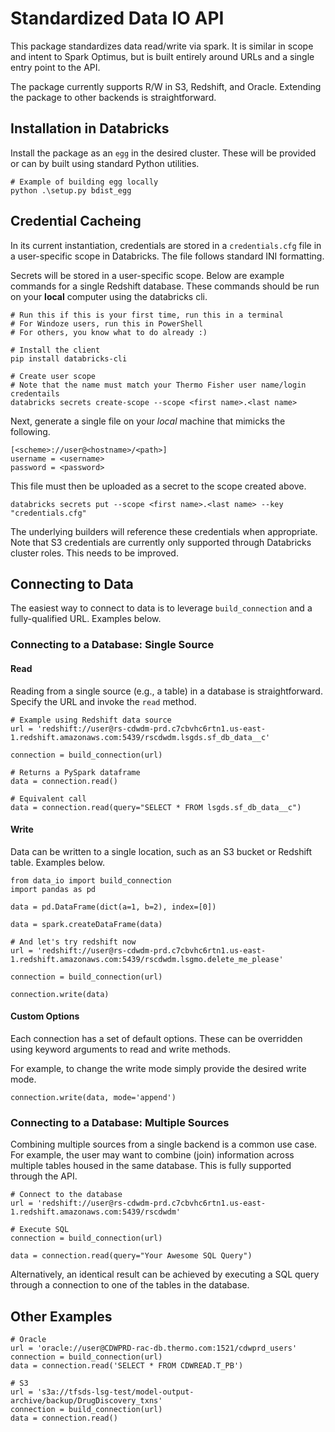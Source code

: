 # Standardized Data IO API

This package standardizes data read/write via spark. It is similar in scope and intent to Spark Optimus, but is built entirely around URLs and a single entry point to the API.

The package currently supports R/W in S3, Redshift, and Oracle. Extending the package to other backends is straightforward.

## Installation in Databricks

Install the package as an `egg` in the desired cluster. These will be provided or can by built using standard Python utilities.

```
# Example of building egg locally
python .\setup.py bdist_egg
```

## Credential Cacheing

In its current instantiation, credentials are stored in a `credentials.cfg` file in a user-specific scope in Databricks. The file follows standard INI formatting.


Secrets will be stored in a user-specific scope. Below are example commands for a single Redshift database. These commands should be run on your **local** computer using the databricks cli.

```
# Run this if this is your first time, run this in a terminal
# For Windoze users, run this in PowerShell
# For others, you know what to do already :)

# Install the client
pip install databricks-cli

# Create user scope
# Note that the name must match your Thermo Fisher user name/login credentails
databricks secrets create-scope --scope <first name>.<last name>
```

Next, generate a single file on your *local* machine that mimicks the following.

```
[<scheme>://user@<hostname>/<path>]
username = <username>
password = <password>
```

This file must then be uploaded as a secret to the scope created above.

```
databricks secrets put --scope <first name>.<last name> --key "credentials.cfg"
```

The underlying builders will reference these credentials when appropriate. Note that S3 credentials are currently only supported through Databricks cluster roles. This needs to be improved.

## Connecting to Data

The easiest way to connect to data is to leverage `build_connection` and a fully-qualified URL. Examples below.

### Connecting to a Database: Single Source

#### Read
Reading from a single source (e.g., a table) in a database is straightforward. Specify the URL and invoke the `read` method.

```
# Example using Redshift data source
url = 'redshift://user@rs-cdwdm-prd.c7cbvhc6rtn1.us-east-1.redshift.amazonaws.com:5439/rscdwdm.lsgds.sf_db_data__c'

connection = build_connection(url)

# Returns a PySpark dataframe
data = connection.read()

# Equivalent call
data = connection.read(query="SELECT * FROM lsgds.sf_db_data__c")
```

#### Write

Data can be written to a single location, such as an S3 bucket or Redshift table. Examples below.

```
from data_io import build_connection
import pandas as pd

data = pd.DataFrame(dict(a=1, b=2), index=[0])

data = spark.createDataFrame(data)

# And let's try redshift now
url = 'redshift://user@rs-cdwdm-prd.c7cbvhc6rtn1.us-east-1.redshift.amazonaws.com:5439/rscdwdm.lsgmo.delete_me_please'

connection = build_connection(url)

connection.write(data)
```

#### Custom Options

Each connection has a set of default options. These can be overridden using keyword arguments to read and write methods.

For example, to change the write mode simply provide the desired write mode.

```
connection.write(data, mode='append')
```

### Connecting to a Database: Multiple Sources

Combining multiple sources from a single backend is a common use case. For example, the user may want to combine (join) information across multiple tables housed in the same database. This is fully supported through the API.

```
# Connect to the database
url = 'redshift://user@rs-cdwdm-prd.c7cbvhc6rtn1.us-east-1.redshift.amazonaws.com:5439/rscdwdm'

# Execute SQL
connection = build_connection(url)

data = connection.read(query="Your Awesome SQL Query")
```

Alternatively, an identical result can be achieved by executing a SQL query through a connection to one of the tables in the database.

## Other Examples

```
# Oracle
url = 'oracle://user@CDWPRD-rac-db.thermo.com:1521/cdwprd_users'
connection = build_connection(url)
data = connection.read('SELECT * FROM CDWREAD.T_PB')
```

```
# S3
url = 's3a://tfsds-lsg-test/model-output-archive/backup/DrugDiscovery_txns'
connection = build_connection(url)
data = connection.read()
```
